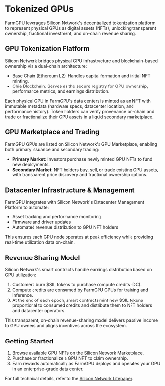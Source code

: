 # Tokenized GPUs

FarmGPU leverages Silicon Network's decentralized tokenization platform to represent physical GPUs as digital assets (NFTs), unlocking transparent ownership, fractional investment, and on-chain revenue sharing.

## GPU Tokenization Platform
Silicon Network bridges physical GPU infrastructure and blockchain-based ownership via a dual-chain architecture:

- Base Chain (Ethereum L2): Handles capital formation and initial NFT minting.
- Chia Blockchain: Serves as the secure registry for GPU ownership, performance metrics, and earnings distribution.

Each physical GPU in FarmGPU's data centers is minted as an NFT with immutable metadata (hardware specs, datacenter location, and performance history). Token holders can verify provenance on-chain and trade or fractionalize their GPU assets in a liquid secondary marketplace.

## GPU Marketplace and Trading
FarmGPU GPUs are listed on Silicon Network's GPU Marketplace, enabling both primary issuance and secondary trading:

- **Primary Market**: Investors purchase newly minted GPU NFTs to fund new deployments.
- **Secondary Market**: NFT holders buy, sell, or trade existing GPU assets, with transparent price discovery and fractional ownership options.

## Datacenter Infrastructure & Management
FarmGPU integrates with Silicon Network's Datacenter Management Platform to automate:

- Asset tracking and performance monitoring
- Firmware and driver updates
- Automated revenue distribution to GPU NFT holders

This ensures each GPU node operates at peak efficiency while providing real-time utilization data on-chain.

## Revenue Sharing Model
Silicon Network's smart contracts handle earnings distribution based on GPU utilization:

1. Customers burn $SIL tokens to purchase compute credits (DC).
2. Compute credits are consumed by FarmGPU GPUs for training and inference.
3. At the end of each epoch, smart contracts mint new $SIL tokens proportional to consumed credits and distribute them to NFT holders and datacenter operators.

This transparent, on-chain revenue-sharing model delivers passive income to GPU owners and aligns incentives across the ecosystem.

## Getting Started
1. Browse available GPU NFTs on the Silicon Network Marketplace.
2. Purchase or fractionalize a GPU NFT to claim ownership.
3. Earn rewards automatically as FarmGPU deploys and operates your GPU in an enterprise-grade data center.

For full technical details, refer to the [Silicon Network Litepaper](https://www.silicon.net/litepaper/introduction).